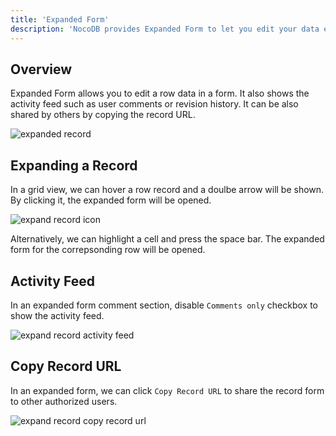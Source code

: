 ```yaml
---
title: 'Expanded Form'
description: 'NocoDB provides Expanded Form to let you edit your data easily'
---
```


## Overview

Expanded Form allows you to edit a row data in a form. It also shows the activity feed such as user comments or revision history. It can be also shared by others by copying the record URL.

![expanded record](https://github.com/nocodb/nocodb/assets/86527202/fbefba54-9b88-44ba-a3bf-8853d849e88f)


## Expanding a Record

In a grid view, we can hover a row record and a doulbe arrow will be shown. By clicking it, the expanded form will be opened.

![expand record icon](https://github.com/nocodb/nocodb/assets/86527202/7df9ceb3-b9cf-4891-9e88-ab074a07393f)


Alternatively, we can highlight a cell and press the space bar. The expanded form for the correpsonding row will be opened.

## Activity Feed

In an expanded form comment section, disable `Comments only` checkbox to show the activity feed.

![expand record activity feed](https://github.com/nocodb/nocodb/assets/86527202/8f7f0f70-2f27-444c-95e4-f359f34319a9)


## Copy Record URL

In an expanded form, we can click `Copy Record URL` to share the record form to other authorized users.

![expand record copy record url](https://github.com/nocodb/nocodb/assets/86527202/5ce70067-444b-4caf-b491-3566a4c091ea)